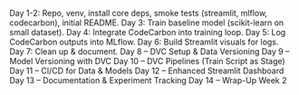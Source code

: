 Day 1-2: Repo, venv, install core deps, smoke tests (streamlit, mlflow, codecarbon), initial README.
Day 3: Train baseline model (scikit-learn on small dataset).
Day 4: Integrate CodeCarbon into training loop.
Day 5: Log CodeCarbon outputs into MLflow.
Day 6: Build Streamlit visuals for logs.
Day 7: Clean up & document.
Day 8 – DVC Setup \& Data Versioning
Day 9 – Model Versioning with DVC
Day 10 – DVC Pipelines (Train Script as Stage)
Day 11 – CI/CD for Data \& Models
Day 12 – Enhanced Streamlit Dashboard
Day 13 – Documentation \& Experiment Tracking
Day 14 – Wrap-Up Week 2
